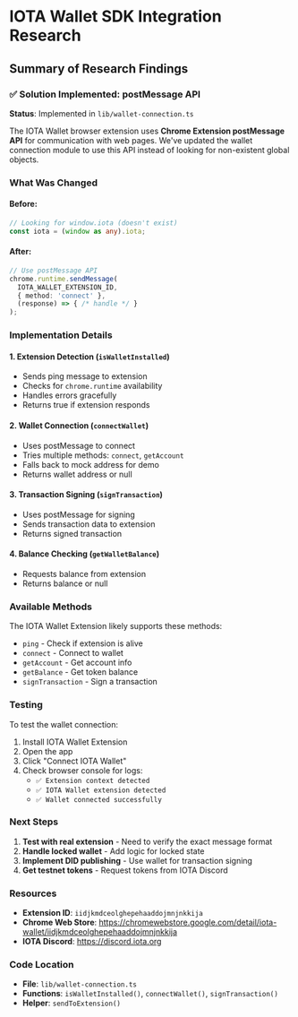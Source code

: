 # IOTA Wallet SDK Integration Research

## Summary of Research Findings

### ✅ Solution Implemented: postMessage API

**Status**: Implemented in `lib/wallet-connection.ts`

The IOTA Wallet browser extension uses **Chrome Extension postMessage API** for communication with web pages. We've updated the wallet connection module to use this API instead of looking for non-existent global objects.

### What Was Changed

#### Before:
```typescript
// Looking for window.iota (doesn't exist)
const iota = (window as any).iota;
```

#### After:
```typescript
// Use postMessage API
chrome.runtime.sendMessage(
  IOTA_WALLET_EXTENSION_ID,
  { method: 'connect' },
  (response) => { /* handle */ }
);
```

### Implementation Details

#### 1. **Extension Detection** (`isWalletInstalled`)
- Sends ping message to extension
- Checks for `chrome.runtime` availability
- Handles errors gracefully
- Returns true if extension responds

#### 2. **Wallet Connection** (`connectWallet`)
- Uses postMessage to connect
- Tries multiple methods: `connect`, `getAccount`
- Falls back to mock address for demo
- Returns wallet address or null

#### 3. **Transaction Signing** (`signTransaction`)
- Uses postMessage for signing
- Sends transaction data to extension
- Returns signed transaction

#### 4. **Balance Checking** (`getWalletBalance`)
- Requests balance from extension
- Returns balance or null

### Available Methods

The IOTA Wallet Extension likely supports these methods:
- `ping` - Check if extension is alive
- `connect` - Connect to wallet
- `getAccount` - Get account info
- `getBalance` - Get token balance
- `signTransaction` - Sign a transaction

### Testing

To test the wallet connection:

1. Install IOTA Wallet Extension
2. Open the app
3. Click "Connect IOTA Wallet"
4. Check browser console for logs:
   - `✅ Extension context detected`
   - `✅ IOTA Wallet extension detected`
   - `✅ Wallet connected successfully`

### Next Steps

1. **Test with real extension** - Need to verify the exact message format
2. **Handle locked wallet** - Add logic for locked state
3. **Implement DID publishing** - Use wallet for transaction signing
4. **Get testnet tokens** - Request tokens from IOTA Discord

### Resources

- **Extension ID**: `iidjkmdceolghepehaaddojmnjnkkija`
- **Chrome Web Store**: https://chromewebstore.google.com/detail/iota-wallet/iidjkmdceolghepehaaddojmnjnkkija
- **IOTA Discord**: https://discord.iota.org

### Code Location

- **File**: `lib/wallet-connection.ts`
- **Functions**: `isWalletInstalled()`, `connectWallet()`, `signTransaction()`
- **Helper**: `sendToExtension()`

